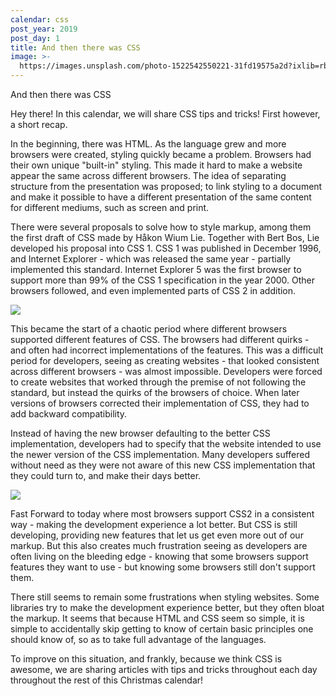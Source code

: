 ```yaml
---
calendar: css
post_year: 2019
post_day: 1
title: And then there was CSS
image: >-
  https://images.unsplash.com/photo-1522542550221-31fd19575a2d?ixlib=rb-1.2.1&ixid=eyJhcHBfaWQiOjEyMDd9&auto=format&fit=crop&w=1950&q=80
---
```

And then there was CSS

Hey there! In this calendar, we will share CSS tips and tricks! First however, a short recap.

In the beginning, there was HTML. As the language grew and more browsers were created, styling quickly became a problem. Browsers had their own unique  "built-in" styling. This made it hard to make a website appear the same across different browsers. The idea of separating structure from the presentation was proposed; to link styling to a document and make it possible to have a different presentation of the same content for different mediums, such as screen and print.

There were several proposals to solve how to style markup, among them the first draft of CSS made by Håkon Wium Lie. Together with Bert Bos, Lie developed his proposal into CSS 1. CSS 1 was published in December 1996, and Internet Explorer - which was released the same year - partially implemented this standard. Internet Explorer 5 was the first browser to support more than 99% of the CSS 1 specification in the year 2000. Other browsers followed, and even implemented parts of CSS 2 in addition.

![](https://media.giphy.com/media/xZqycRHIQkKNa/giphy.gif)

This became the start of a chaotic period where different browsers supported different features of CSS. The browsers had different quirks - and often had incorrect implementations of the features. This was a difficult period for developers, seeing as creating websites - that looked consistent across different browsers - was almost impossible. Developers were forced to create websites that worked through the premise of not following the standard, but instead the quirks of the browsers of choice. When later versions of browsers corrected their implementation of CSS, they had to add backward compatibility. 

Instead of having the new browser defaulting to the better CSS implementation, developers had to specify that the website intended to use the newer version of the CSS implementation. Many developers suffered without need as they were not aware of this new CSS implementation that they could turn to, and make their days better.

![](https://images.unsplash.com/photo-1476041583396-e91e78267fb8?w=760&h=400&fit=crop&crop=edges)

Fast Forward to today where most browsers support CSS2 in a consistent way - making the development experience a lot better. But CSS is still developing, providing new features that let us get even more out of our markup. But this also creates much frustration seeing as developers are often living on the bleeding edge - knowing that some browsers support features they want to use - but knowing some browsers still don't support them.

There still seems to remain some frustrations when styling websites. Some libraries try to make the development experience better, but they often bloat the markup. It seems that because HTML and CSS seem so simple, it is simple to accidentally skip getting to know of certain basic principles one should know of, so as to take full advantage of the languages. 

To improve on this situation, and frankly, because we think CSS is awesome, we are sharing articles with tips and tricks throughout each day throughout the rest of this Christmas calendar!
